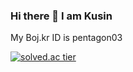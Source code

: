 ### Hi there 👋 I am Kusin

My Boj.kr ID is pentagon03

[![solved.ac tier](http://mazassumnida.wtf/api/generate_badge?boj=kinetic27)](https://solved.ac/kinetic27)

<!--
**Kusin/Kusin** is a ✨ _special_ ✨ repository because its `README.md` (this file) appears on your GitHub profile.

Here are some ideas to get you started:

- 🔭 I’m currently working on ...
- 🌱 I’m currently learning ...
- 👯 I’m looking to collaborate on ...
- 🤔 I’m looking for help with ...
- 💬 Ask me about ...
- 📫 How to reach me: ...
- 😄 Pronouns: ...
- ⚡ Fun fact: ...

watching https://kinetic.codes/2020/07/14/git-profile/
ctrl + shift + R to see animation in the solved.ac badge again
-->

